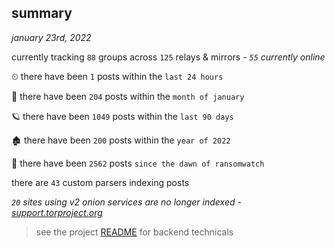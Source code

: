 
## summary
_january 23rd, 2022_

currently tracking `88` groups across `125` relays & mirrors - _`55` currently online_

⏲ there have been `1` posts within the `last 24 hours`

🦈 there have been `204` posts within the `month of january`

🪐 there have been `1049` posts within the `last 90 days`

🏚 there have been `200` posts within the `year of 2022`

🦕 there have been `2562` posts `since the dawn of ransomwatch`

there are `43` custom parsers indexing posts

_`20` sites using v2 onion services are no longer indexed - [support.torproject.org](https://support.torproject.org/onionservices/v2-deprecation/)_

> see the project [README](https://github.com/thetanz/ransomwatch#ransomwatch--) for backend technicals
